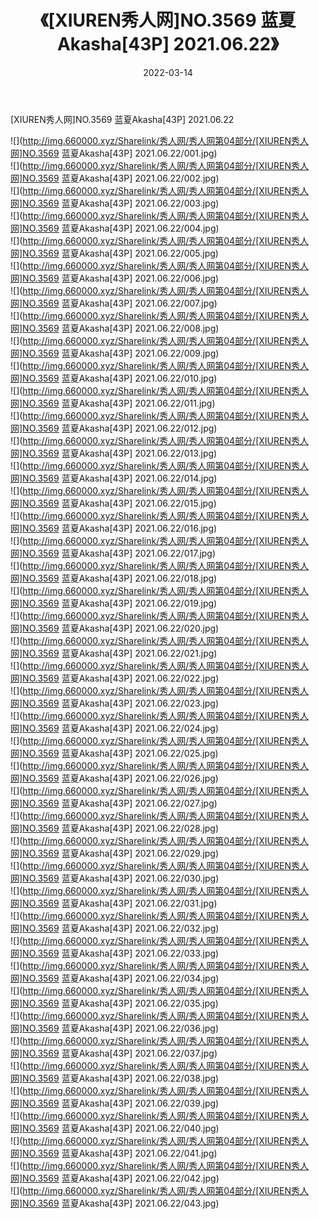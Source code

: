 ﻿---
layout: post
title:  《[XIUREN秀人网]NO.3569 蓝夏Akasha[43P] 2021.06.22》
date:   2022-03-14
img: http://img.660000.xyz/Sharelink/秀人网/秀人网第04部分/[XIUREN秀人网]NO.3569 蓝夏Akasha[43P] 2021.06.22/000.jpg
categories: [美女, 清纯, 唯美]
---

[XIUREN秀人网]NO.3569 蓝夏Akasha[43P] 2021.06.22

 ![](http://img.660000.xyz/Sharelink/秀人网/秀人网第04部分/[XIUREN秀人网]NO.3569 蓝夏Akasha[43P] 2021.06.22/001.jpg) <br>![](http://img.660000.xyz/Sharelink/秀人网/秀人网第04部分/[XIUREN秀人网]NO.3569 蓝夏Akasha[43P] 2021.06.22/002.jpg) <br>![](http://img.660000.xyz/Sharelink/秀人网/秀人网第04部分/[XIUREN秀人网]NO.3569 蓝夏Akasha[43P] 2021.06.22/003.jpg) <br>![](http://img.660000.xyz/Sharelink/秀人网/秀人网第04部分/[XIUREN秀人网]NO.3569 蓝夏Akasha[43P] 2021.06.22/004.jpg) <br>![](http://img.660000.xyz/Sharelink/秀人网/秀人网第04部分/[XIUREN秀人网]NO.3569 蓝夏Akasha[43P] 2021.06.22/005.jpg) <br>![](http://img.660000.xyz/Sharelink/秀人网/秀人网第04部分/[XIUREN秀人网]NO.3569 蓝夏Akasha[43P] 2021.06.22/006.jpg) <br>![](http://img.660000.xyz/Sharelink/秀人网/秀人网第04部分/[XIUREN秀人网]NO.3569 蓝夏Akasha[43P] 2021.06.22/007.jpg) <br>![](http://img.660000.xyz/Sharelink/秀人网/秀人网第04部分/[XIUREN秀人网]NO.3569 蓝夏Akasha[43P] 2021.06.22/008.jpg) <br>![](http://img.660000.xyz/Sharelink/秀人网/秀人网第04部分/[XIUREN秀人网]NO.3569 蓝夏Akasha[43P] 2021.06.22/009.jpg) <br>![](http://img.660000.xyz/Sharelink/秀人网/秀人网第04部分/[XIUREN秀人网]NO.3569 蓝夏Akasha[43P] 2021.06.22/010.jpg) <br>![](http://img.660000.xyz/Sharelink/秀人网/秀人网第04部分/[XIUREN秀人网]NO.3569 蓝夏Akasha[43P] 2021.06.22/011.jpg) <br>![](http://img.660000.xyz/Sharelink/秀人网/秀人网第04部分/[XIUREN秀人网]NO.3569 蓝夏Akasha[43P] 2021.06.22/012.jpg) <br>![](http://img.660000.xyz/Sharelink/秀人网/秀人网第04部分/[XIUREN秀人网]NO.3569 蓝夏Akasha[43P] 2021.06.22/013.jpg) <br>![](http://img.660000.xyz/Sharelink/秀人网/秀人网第04部分/[XIUREN秀人网]NO.3569 蓝夏Akasha[43P] 2021.06.22/014.jpg) <br>![](http://img.660000.xyz/Sharelink/秀人网/秀人网第04部分/[XIUREN秀人网]NO.3569 蓝夏Akasha[43P] 2021.06.22/015.jpg) <br>![](http://img.660000.xyz/Sharelink/秀人网/秀人网第04部分/[XIUREN秀人网]NO.3569 蓝夏Akasha[43P] 2021.06.22/016.jpg) <br>![](http://img.660000.xyz/Sharelink/秀人网/秀人网第04部分/[XIUREN秀人网]NO.3569 蓝夏Akasha[43P] 2021.06.22/017.jpg) <br>![](http://img.660000.xyz/Sharelink/秀人网/秀人网第04部分/[XIUREN秀人网]NO.3569 蓝夏Akasha[43P] 2021.06.22/018.jpg) <br>![](http://img.660000.xyz/Sharelink/秀人网/秀人网第04部分/[XIUREN秀人网]NO.3569 蓝夏Akasha[43P] 2021.06.22/019.jpg) <br>![](http://img.660000.xyz/Sharelink/秀人网/秀人网第04部分/[XIUREN秀人网]NO.3569 蓝夏Akasha[43P] 2021.06.22/020.jpg) <br>![](http://img.660000.xyz/Sharelink/秀人网/秀人网第04部分/[XIUREN秀人网]NO.3569 蓝夏Akasha[43P] 2021.06.22/021.jpg) <br>![](http://img.660000.xyz/Sharelink/秀人网/秀人网第04部分/[XIUREN秀人网]NO.3569 蓝夏Akasha[43P] 2021.06.22/022.jpg) <br>![](http://img.660000.xyz/Sharelink/秀人网/秀人网第04部分/[XIUREN秀人网]NO.3569 蓝夏Akasha[43P] 2021.06.22/023.jpg) <br>![](http://img.660000.xyz/Sharelink/秀人网/秀人网第04部分/[XIUREN秀人网]NO.3569 蓝夏Akasha[43P] 2021.06.22/024.jpg) <br>![](http://img.660000.xyz/Sharelink/秀人网/秀人网第04部分/[XIUREN秀人网]NO.3569 蓝夏Akasha[43P] 2021.06.22/025.jpg) <br>![](http://img.660000.xyz/Sharelink/秀人网/秀人网第04部分/[XIUREN秀人网]NO.3569 蓝夏Akasha[43P] 2021.06.22/026.jpg) <br>![](http://img.660000.xyz/Sharelink/秀人网/秀人网第04部分/[XIUREN秀人网]NO.3569 蓝夏Akasha[43P] 2021.06.22/027.jpg) <br>![](http://img.660000.xyz/Sharelink/秀人网/秀人网第04部分/[XIUREN秀人网]NO.3569 蓝夏Akasha[43P] 2021.06.22/028.jpg) <br>![](http://img.660000.xyz/Sharelink/秀人网/秀人网第04部分/[XIUREN秀人网]NO.3569 蓝夏Akasha[43P] 2021.06.22/029.jpg) <br>![](http://img.660000.xyz/Sharelink/秀人网/秀人网第04部分/[XIUREN秀人网]NO.3569 蓝夏Akasha[43P] 2021.06.22/030.jpg) <br>![](http://img.660000.xyz/Sharelink/秀人网/秀人网第04部分/[XIUREN秀人网]NO.3569 蓝夏Akasha[43P] 2021.06.22/031.jpg) <br>![](http://img.660000.xyz/Sharelink/秀人网/秀人网第04部分/[XIUREN秀人网]NO.3569 蓝夏Akasha[43P] 2021.06.22/032.jpg) <br>![](http://img.660000.xyz/Sharelink/秀人网/秀人网第04部分/[XIUREN秀人网]NO.3569 蓝夏Akasha[43P] 2021.06.22/033.jpg) <br>![](http://img.660000.xyz/Sharelink/秀人网/秀人网第04部分/[XIUREN秀人网]NO.3569 蓝夏Akasha[43P] 2021.06.22/034.jpg) <br>![](http://img.660000.xyz/Sharelink/秀人网/秀人网第04部分/[XIUREN秀人网]NO.3569 蓝夏Akasha[43P] 2021.06.22/035.jpg) <br>![](http://img.660000.xyz/Sharelink/秀人网/秀人网第04部分/[XIUREN秀人网]NO.3569 蓝夏Akasha[43P] 2021.06.22/036.jpg) <br>![](http://img.660000.xyz/Sharelink/秀人网/秀人网第04部分/[XIUREN秀人网]NO.3569 蓝夏Akasha[43P] 2021.06.22/037.jpg) <br>![](http://img.660000.xyz/Sharelink/秀人网/秀人网第04部分/[XIUREN秀人网]NO.3569 蓝夏Akasha[43P] 2021.06.22/038.jpg) <br>![](http://img.660000.xyz/Sharelink/秀人网/秀人网第04部分/[XIUREN秀人网]NO.3569 蓝夏Akasha[43P] 2021.06.22/039.jpg) <br>![](http://img.660000.xyz/Sharelink/秀人网/秀人网第04部分/[XIUREN秀人网]NO.3569 蓝夏Akasha[43P] 2021.06.22/040.jpg) <br>![](http://img.660000.xyz/Sharelink/秀人网/秀人网第04部分/[XIUREN秀人网]NO.3569 蓝夏Akasha[43P] 2021.06.22/041.jpg) <br>![](http://img.660000.xyz/Sharelink/秀人网/秀人网第04部分/[XIUREN秀人网]NO.3569 蓝夏Akasha[43P] 2021.06.22/042.jpg) <br>![](http://img.660000.xyz/Sharelink/秀人网/秀人网第04部分/[XIUREN秀人网]NO.3569 蓝夏Akasha[43P] 2021.06.22/043.jpg) <br>